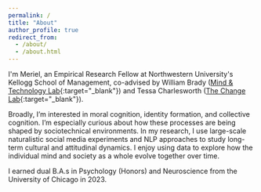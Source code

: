 ```yaml
---
permalink: /
title: "About"
author_profile: true
redirect_from: 
  - /about/
  - /about.html
---
```


I'm Meriel, an Empirical Research Fellow at Northwestern University's Kellogg School of Management, co-advised by William Brady ([Mind & Technology Lab](https://sites.google.com/u.northwestern.edu/mind-technology-lab){:target="_blank"}) and Tessa Charlesworth ([The Change Lab](https://sites.northwestern.edu/changelab/){:target="_blank"}).

Broadly, I’m interested in moral cognition, identity formation, and collective cognition. I’m especially curious about how these processes are being shaped by sociotechnical environments. In my research, I use large-scale naturalistic social media experiments and NLP approaches to study long-term cultural and attitudinal dynamics. I enjoy using data to explore how the individual mind and society as a whole evolve together over time. 

I earned dual B.A.s in Psychology (Honors) and Neuroscience from the University of Chicago in 2023.